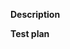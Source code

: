 <!--
Before submitting your PR, please review the following checklist:

- [ ] **DO NOT** submit a PR without having discussed the change first in a related issue. If none exist, create one first.
- [ ] **CONSIDER** adding a unit test if your PR resolves an issue.
- [ ] **DO** keep pull requests small so they can be easily reviewed.
- [ ] **DO** make sure all unit tests pass.
- [ ] **DO** make sure not to introduce any new compiler warnings.
- [ ] **AVOID** breaking the continuous integration build.
- [ ] **AVOID** making significant changes to the overall architecture.
-->

**Description**
<!-- A clear and concise description of what the change is. -->

**Test plan**
<!-- Demonstrate the solidity of the code. Commands run and their output, screenshot if relevant, etc. -->
